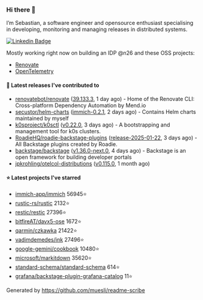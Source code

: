 ### Hi there 👋

I’m Sebastian, a software engineer and opensource enthusiast specialising in developing, monitoring and managing releases in distributed systems.    

[![Linkedin Badge](https://img.shields.io/badge/-LinkedIn-blue?style=flat&logo=Linkedin&logoColor=white&link=https://www.linkedin.com/in/sebastian-poxhofer/)](https://www.linkedin.com/in/sebastian-poxhofer/)

Mostly working right now on building an IDP @n26 and these OSS projects:
- [Renovate](https://github.com/renovatebot/renovate)
- [OpenTelemetry](https://github.com/open-telemetry)



#### 🚀 Latest releases I've contributed to

- [renovatebot/renovate](https://github.com/renovatebot/renovate) ([39.133.3](https://github.com/renovatebot/renovate/releases/tag/39.133.3), 1 day ago) - Home of the Renovate CLI: Cross-platform Dependency Automation by Mend.io
- [secustor/helm-charts](https://github.com/secustor/helm-charts) ([immich-0.2.1](https://github.com/secustor/helm-charts/releases/tag/immich-0.2.1), 2 days ago) - Contains Helm charts maintained by myself
- [k0sproject/k0sctl](https://github.com/k0sproject/k0sctl) ([v0.22.0](https://github.com/k0sproject/k0sctl/releases/tag/v0.22.0), 3 days ago) - A bootstrapping and management tool for k0s clusters.
- [RoadieHQ/roadie-backstage-plugins](https://github.com/RoadieHQ/roadie-backstage-plugins) ([release-2025-01-22](https://github.com/RoadieHQ/roadie-backstage-plugins/releases/tag/release-2025-01-22), 3 days ago) - All Backstage plugins created by Roadie.
- [backstage/backstage](https://github.com/backstage/backstage) ([v1.36.0-next.0](https://github.com/backstage/backstage/releases/tag/v1.36.0-next.0), 4 days ago) - Backstage is an open framework for building developer portals
- [jpkrohling/otelcol-distributions](https://github.com/jpkrohling/otelcol-distributions) ([v0.115.0](https://github.com/jpkrohling/otelcol-distributions/releases/tag/v0.115.0), 1 month ago)

#### ⭐ Latest projects I've starred

- [immich-app/immich](https://github.com/immich-app/immich) 56945⭐
- [rustic-rs/rustic](https://github.com/rustic-rs/rustic) 2132⭐
- [restic/restic](https://github.com/restic/restic) 27396⭐
- [bitfireAT/davx5-ose](https://github.com/bitfireAT/davx5-ose) 1672⭐
- [qarmin/czkawka](https://github.com/qarmin/czkawka) 21422⭐
- [vadimdemedes/ink](https://github.com/vadimdemedes/ink) 27496⭐
- [google-gemini/cookbook](https://github.com/google-gemini/cookbook) 10480⭐
- [microsoft/markitdown](https://github.com/microsoft/markitdown) 35620⭐
- [standard-schema/standard-schema](https://github.com/standard-schema/standard-schema) 614⭐
- [grafana/backstage-plugin-grafana-catalog](https://github.com/grafana/backstage-plugin-grafana-catalog) 11⭐



Generated by https://github.com/muesli/readme-scribe
